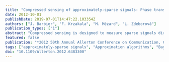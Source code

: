 ```yaml
---
title: "Compressed sensing of approximately-sparse signals: Phase transitions and optimal reconstruction"
date: 2012-10-01
publishDate: 2019-07-01T14:47:22.103354Z
authors: ["J. Barbier", "F. Krzakala", "M. Mézard", "L. Zdeborová"]
publication_types: ["1"]
abstract: "Compressed sensing is designed to measure sparse signals directly in a compressed form. However, most signals of interest are only “approximately sparse”, i.e. even though the signal contains only a small fraction of relevant (large) components the other components are not strictly equal to zero, but are only close to zero. In this paper we model the approximately sparse signal with a Gaussian distribution of small components, and we study its compressed sensing with dense random matrices. We use replica calculations to determine the mean-squared error of the Bayes-optimal reconstruction for such signals, as a function of the variance of the small components, the density of large components and the measurement rate. We then use the G-AMP algorithm and we quantify the region of parameters for which this algorithm achieves optimality (for large systems). Finally, we show that in the region where the G-AMP algorithm for the homogeneous measurement matrices is not optimal, a special “seeding” design of a spatially-coupled measurement matrix allows to restore optimality."
featured: false
publication: "*2012 50th Annual Allerton Conference on Communication, Control, and Computing (Allerton)*"
tags: ["approximately-sparse signals", "Approximation algorithms", "Bayes methods", "Bayes-optimal reconstruction", "compressed sensing", "Compressed sensing", "dense random matrices", "Density measurement", "G-AMP algorithm", "Gaussian distribution", "Mathematical model", "matrix algebra", "mean square error methods", "mean-squared error", "measurement rate", "Noise measurement", "optimal reconstruction", "Optimized production technology", "phase transitions", "seeding design", "signal reconstruction", "Sparse matrices", "spatially-coupled measurement matrix"]
doi: "10.1109/Allerton.2012.6483300"
---
```


